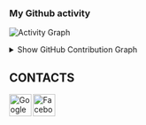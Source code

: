 ### My Github activity

![Activity Graph](https://github-readme-stats.vercel.app/api?username=upcoder0910&count_private=true)

<details>
  <summary>Show GitHub Contribution Graph</summary>
  <img src="https://activity-graph.herokuapp.com/graph?username=aktwork&theme=github" />
</details>

## CONTACTS
[<img align="left" alt="Google" width="40px" src="https://icons-for-free.com/iconfiles/png/512/email+gmail+google+internet+message+icon-1320192780259745073.png" />][gmail]
[<img align="left" alt="Facebook" width="40px" src="https://icons-for-free.com/iconfiles/png/512/skype+social+icon-1320194697507520114.png" />][skype]

<br /><br /><br />
---


[gmail]: mailto:aktwork7@gmail.com
[skype]: https://join.skype.com/invite/ydztX7CPKJkZ
